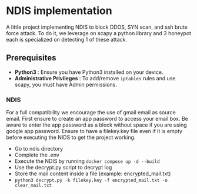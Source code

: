 # NDIS implementation 

A little project implementing NDIS to block DDOS, SYN scan, and ssh brute force attack.
To do it, we leverage on scapy a python library and 3 honeypot each is specialized on detecting 1 of these attack.  

## Prerequisites
 - **Python3** : Ensure you have Python3 installed on your device.
 - **Administrative Privileges**   : To add/remove `iptables` rules and use scapy, you must have Admin permissions.

### NDIS
For a full compatibility we encourage the use of gmail email as source email.
First ensure to create an app password to access your email box.
Be aware to enter the app password as a block without space if you are using google app password.
Ensure to have a filekey.key file even if it is empty before executing the NIDS to get the project working.

- Go to ndis directory 
- Complete the .env
- Execute the NDIS by running ```docker compose up -d --build```
- Use the decrypt.py script to decrypt log
- Store the mail content inside a file (example: encrypted_mail.txt)
- ```python3 decrypt.py -k filekey.key -f encrypted_mail.txt -o clear_mail.txt``` 
